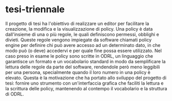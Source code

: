 # tesi-triennale
Il progetto di tesi ha l'obiettivo di realizzare un editor per facilitare la creazione, la modifica e la visualizzazione di policy. Una policy è data dall'insieme di una o più regole, le quali definiscono permessi, obblighi e divieti. Queste regole vengono impiegate da software chiamati policy engine per definire chi può avere accesso ad un determinato dato, in che modo può (o deve) accedervi e per quale fine possa essere utilizzato. Nel caso preso in esame le policy sono scritte in ODRL, un linguaggio che garantisce un formato e un vocabolario standard in modo da semplificare la lettura delle regole da parte del software, rendendole però meno leggibili per una persona, specialmente quando il loro numero in una policy è elevato.
Questa è la motivazione che ha portato allo sviluppo del progetto di tesi: fornire uno strumento con un'interfaccia grafica che faciliti la lettura e la scrittura delle policy, mantenendo al contempo il vocabolario e la struttura di ODRL.
